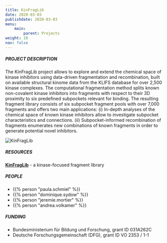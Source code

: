 ```yaml
---
title: KinFragLib
date: 2020-03-03
publishdate: 2020-03-03
menu:
    main:
        parent: Projects
weight: 10
nav: false
---
```


##### PROJECT DESCRIPTION

The KinFragLib project allows to explore and extend the chemical space of kinase inhibitors using
data-driven fragmentation and recombination, built on available structural kinome data from the KLIFS database
for over 2,500 kinase complexes. The computational fragmentation method splits known non-covalent
kinase inhibitors into fragments with respect to their 3D proximity to six predefined subpockets relevant for binding.
The resulting fragment library consists of six subpocket fragment pools with over 7,000 fragments and
offers two main applications:
(i) In-depth analyses of the chemical space of known kinase inhibitors allow to investigate
subpocket characteristics and connections.
(ii) Subpocket-informed recombination of fragments enumerates new combinations of known fragments
in order to generate potential novel inhibitors.


<span class="image object">
    <img src="/images/research/kinfraglib.png" alt="KinFragLib" />
</span>

##### RESOURCES

<a href="https://github.com/volkamerlab/KinFragLib" target="_blank"><b>KinFragLib</b></a> -
a kinase-focused fragment library

##### PEOPLE

- {{% person "paula.schmiel" %}}
- {{% person "dominique.sydow" %}}
- {{% person "jeremie.mortier" %}}
- {{% person "andrea.volkamer" %}}

##### FUNDING

* Bundesministerium für Bildung und Forschung, grant ID 031A262C
* Deutsche Forschungsgemeinschaft (DFG), grant ID VO 2353 / 1-1
